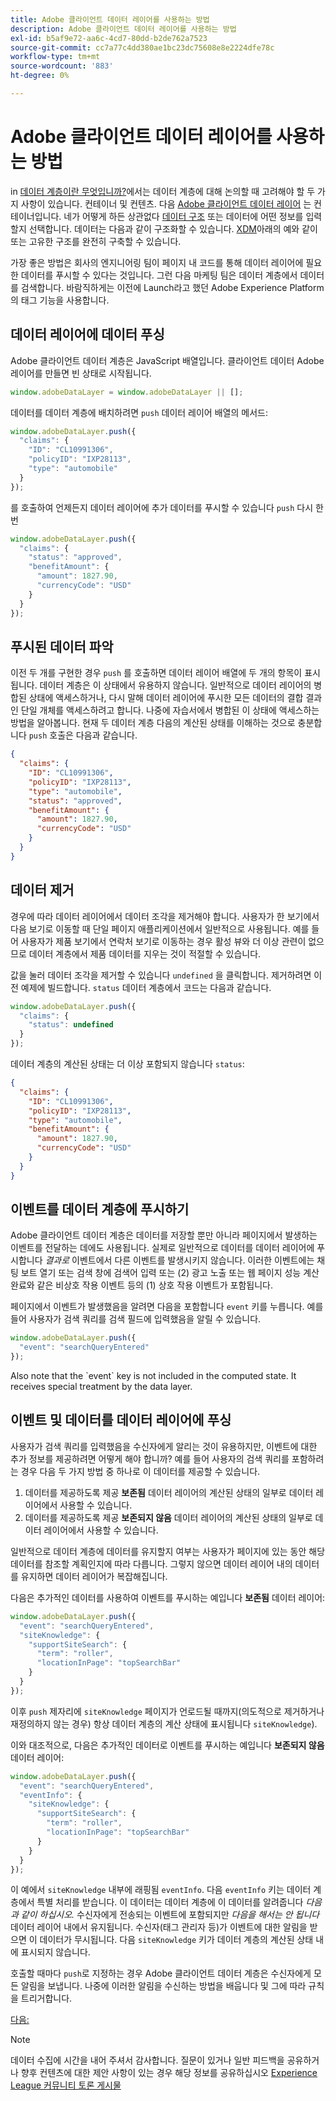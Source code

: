 ```yaml
---
title: Adobe 클라이언트 데이터 레이어를 사용하는 방법
description: Adobe 클라이언트 데이터 레이어를 사용하는 방법
exl-id: b5af9e72-aa6c-4cd7-80dd-b2de762a7523
source-git-commit: cc7a77c4dd380ae1bc23dc75608e8e2224dfe78c
workflow-type: tm+mt
source-wordcount: '883'
ht-degree: 0%

---
```


# Adobe 클라이언트 데이터 레이어를 사용하는 방법

in [데이터 계층이란 무엇입니까?](whats-a-data-layer.md)에서는 데이터 계층에 대해 논의할 때 고려해야 할 두 가지 사항이 있습니다. 컨테이너 및 컨텐츠. 다음 [Adobe 클라이언트 데이터 레이어](https://github.com/adobe/adobe-client-data-layer) 는 컨테이너입니다. 네가 어떻게 하든 상관없다 [데이터 구조](../structuring-your-data.md) 또는 데이터에 어떤 정보를 입력할지 선택합니다. 데이터는 다음과 같이 구조화할 수 있습니다. [XDM](../structuring-your-data.md#xdm)아래의 예와 같이 또는 고유한 구조를 완전히 구축할 수 있습니다.

가장 좋은 방법은 회사의 엔지니어링 팀이 페이지 내 코드를 통해 데이터 레이어에 필요한 데이터를 푸시할 수 있다는 것입니다. 그런 다음 마케팅 팀은 데이터 계층에서 데이터를 검색합니다. 바람직하게는 이전에 Launch라고 했던 Adobe Experience Platform의 태그 기능을 사용합니다.

## 데이터 레이어에 데이터 푸싱

Adobe 클라이언트 데이터 계층은 JavaScript 배열입니다. 클라이언트 데이터 Adobe 레이어를 만들면 빈 상태로 시작됩니다.

```js
window.adobeDataLayer = window.adobeDataLayer || [];
```

데이터를 데이터 계층에 배치하려면 `push` 데이터 레이어 배열의 메서드:

```js
window.adobeDataLayer.push({
  "claims": {
    "ID": "CL10991306",
    "policyID": "IXP28113",
    "type": "automobile"
  }
});
```

를 호출하여 언제든지 데이터 레이어에 추가 데이터를 푸시할 수 있습니다 `push` 다시 한 번

```js
window.adobeDataLayer.push({
  "claims": {
    "status": "approved",
    "benefitAmount": {
      "amount": 1827.90,
      "currencyCode": "USD"
    }
  }
});
```

## 푸시된 데이터 파악

이전 두 개를 구현한 경우 `push` 를 호출하면 데이터 레이어 배열에 두 개의 항목이 표시됩니다. 데이터 계층은 이 상태에서 유용하지 않습니다. 일반적으로 데이터 레이어의 병합된 상태에 액세스하거나, 다시 말해 데이터 레이어에 푸시한 모든 데이터의 결합 결과인 단일 개체를 액세스하려고 합니다. 나중에 자습서에서 병합된 이 상태에 액세스하는 방법을 알아봅니다. 현재 두 데이터 계층 다음의 계산된 상태를 이해하는 것으로 충분합니다 `push` 호출은 다음과 같습니다.

```json
{
  "claims": {
    "ID": "CL10991306",
    "policyID": "IXP28113",
    "type": "automobile",
    "status": "approved",
    "benefitAmount": {
      "amount": 1827.90,
      "currencyCode": "USD"
    }
  }
}
```

## 데이터 제거

경우에 따라 데이터 레이어에서 데이터 조각을 제거해야 합니다. 사용자가 한 보기에서 다음 보기로 이동할 때 단일 페이지 애플리케이션에서 일반적으로 사용됩니다. 예를 들어 사용자가 제품 보기에서 연락처 보기로 이동하는 경우 활성 뷰와 더 이상 관련이 없으므로 데이터 계층에서 제품 데이터를 지우는 것이 적절할 수 있습니다.

값을 눌러 데이터 조각을 제거할 수 있습니다 `undefined` 을 클릭합니다. 제거하려면 이전 예제에 빌드합니다. `status` 데이터 계층에서 코드는 다음과 같습니다.

```js
window.adobeDataLayer.push({
  "claims": {
    "status": undefined
  }
});
```

데이터 계층의 계산된 상태는 더 이상 포함되지 않습니다 `status`:

```json
{
  "claims": {
    "ID": "CL10991306",
    "policyID": "IXP28113",
    "type": "automobile",
    "benefitAmount": {
      "amount": 1827.90,
      "currencyCode": "USD"
    }
  }
}
```

## 이벤트를 데이터 계층에 푸시하기

Adobe 클라이언트 데이터 계층은 데이터를 저장할 뿐만 아니라 페이지에서 발생하는 이벤트를 전달하는 데에도 사용됩니다. 실제로 일반적으로 데이터를 데이터 레이어에 푸시합니다 _결과로_ 이벤트에서 다른 이벤트를 발생시키지 않습니다. 이러한 이벤트에는 채팅 보트 열기 또는 검색 창에 검색어 입력 또는 (2) 광고 노출 또는 웹 페이지 성능 계산 완료와 같은 비상호 작용 이벤트 등의 (1) 상호 작용 이벤트가 포함됩니다.

페이지에서 이벤트가 발생했음을 알려면 다음을 포함합니다 `event` 키를 누릅니다. 예를 들어 사용자가 검색 쿼리를 검색 필드에 입력했음을 알릴 수 있습니다.

```js
window.adobeDataLayer.push({
  "event": "searchQueryEntered"
});
```

<!--Later, you'll learn how to trigger rules within Adobe Experience Platform Tags when a particular event is pushed to the data layer.--> Also note that the `event` key is not included in the computed state. It receives special treatment by the data layer.


## 이벤트 및 데이터를 데이터 레이어에 푸싱

사용자가 검색 쿼리를 입력했음을 수신자에게 알리는 것이 유용하지만, 이벤트에 대한 추가 정보를 제공하려면 어떻게 해야 합니까? 예를 들어 사용자의 검색 쿼리를 포함하려는 경우 다음 두 가지 방법 중 하나로 이 데이터를 제공할 수 있습니다.

1. 데이터를 제공하도록 제공 **보존됨** 데이터 레이어의 계산된 상태의 일부로 데이터 레이어에서 사용할 수 있습니다.
1. 데이터를 제공하도록 제공 **보존되지 않음** 데이터 레이어의 계산된 상태의 일부로 데이터 레이어에서 사용할 수 있습니다.

일반적으로 데이터 계층에 데이터를 유지할지 여부는 사용자가 페이지에 있는 동안 해당 데이터를 참조할 계획인지에 따라 다릅니다. 그렇지 않으면 데이터 레이어 내의 데이터를 유지하면 데이터 레이어가 복잡해집니다.

다음은 추가적인 데이터를 사용하여 이벤트를 푸시하는 예입니다 **보존됨** 데이터 레이어:

```js
window.adobeDataLayer.push({
  "event": "searchQueryEntered",
  "siteKnowledge": {
    "supportSiteSearch": {
      "term": "roller",
      "locationInPage": "topSearchBar"
    }
  }
});
```

이후 `push` 제자리에 `siteKnowledge` 페이지가 언로드될 때까지(의도적으로 제거하거나 재정의하지 않는 경우) 항상 데이터 계층의 계산 상태에 표시됩니다 `siteKnowledge`).

이와 대조적으로, 다음은 추가적인 데이터로 이벤트를 푸시하는 예입니다 **보존되지 않음** 데이터 레이어:

```js
window.adobeDataLayer.push({
  "event": "searchQueryEntered",
  "eventInfo": {
    "siteKnowledge": {
      "supportSiteSearch": {
        "term": "roller",
        "locationInPage": "topSearchBar"
      }
    }
  }
});
```

이 예에서 `siteKnowledge` 내부에 래핑됨 `eventInfo`. 다음 `eventInfo` 키는 데이터 계층에서 특별 처리를 받습니다. 이 데이터는 데이터 계층에 이 데이터를 알려줍니다 _다음과 같이 하십시오._ 수신자에게 전송되는 이벤트에 포함되지만 _다음을 해서는 안 됩니다_ 데이터 레이어 내에서 유지됩니다. 수신자(태그 관리자 등)가 이벤트에 대한 알림을 받으면 이 데이터가 무시됩니다. 다음 `siteKnowledge` 키가 데이터 계층의 계산된 상태 내에 표시되지 않습니다.

호출할 때마다 `push`로 지정하는 경우 Adobe 클라이언트 데이터 계층은 수신자에게 모든 알림을 보냅니다. 나중에 이러한 알림을 수신하는 방법을 배웁니다 <!--from Adobe Experience Platform Tags--> 및 그에 따라 규칙을 트리거합니다.

[다음: ](implement-product-page-data-layer.md)

>[!NOTE]
>
>데이터 수집에 시간을 내어 주셔서 감사합니다. 질문이 있거나 일반 피드백을 공유하거나 향후 컨텐츠에 대한 제안 사항이 있는 경우 해당 정보를 공유하십시오 [Experience League 커뮤니티 토론 게시물](https://experienceleaguecommunities.adobe.com/t5/adobe-experience-platform-launch/tutorial-discussion-use-adobe-experience-platform-data/m-p/543877)
